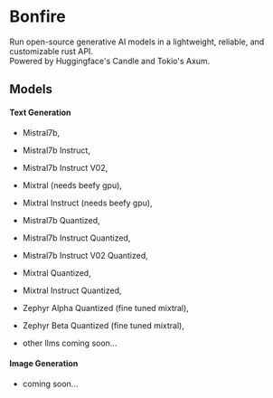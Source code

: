 # Bonfire
Run open-source generative AI models in a lightweight, reliable, and customizable rust API. \
Powered by Huggingface's Candle and Tokio's Axum.

## Models
#### Text Generation
- Mistral7b, 
- Mistral7b Instruct,
- Mistral7b Instruct V02,
- Mixtral (needs beefy gpu),
- Mixtral Instruct (needs beefy gpu),

- Mistral7b Quantized,
- Mistral7b Instruct Quantized,
- Mistral7b Instruct V02 Quantized,
- Mixtral Quantized,
- Mixtral Instruct Quantized,
- Zephyr Alpha Quantized (fine tuned mixtral),
- Zephyr Beta Quantized (fine tuned mixtral),

- other llms coming soon...

#### Image Generation
- coming soon...